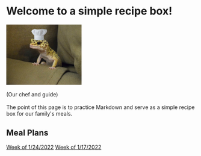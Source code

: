 # Welcome to a simple recipe box!

<img src="./lizard_chef.jpg" alt="Our Hero" width="200"/>

(Our chef and guide) 
<br><br>
The point of this page is to practice Markdown and serve as a simple recipe box for our family's meals. 

## Meal Plans
[Week of 1/24/2022](./mealplan20220124.md)
[Week of 1/17/2022](./mealplan20220117.md)
